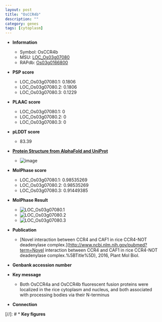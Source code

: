 ```yaml
---
layout: post
title: "OsCCR4b"
description: ""
category: genes
tags: [cytoplasm]
---
```


* **Information**  
    + Symbol: OsCCR4b  
    + MSU: [LOC_Os03g07080](http://rice.plantbiology.msu.edu/cgi-bin/ORF_infopage.cgi?orf=LOC_Os03g07080)  
    + RAPdb: [Os03g0166800](http://rapdb.dna.affrc.go.jp/viewer/gbrowse_details/irgsp1?name=Os03g0166800)  

* **PSP score**  
    + LOC_Os03g07080.1: 0.1806 
    + LOC_Os03g07080.2: 0.1806 
    + LOC_Os03g07080.3: 0.1229 

* **PLAAC score**  
    + LOC_Os03g07080.1: 0 
    + LOC_Os03g07080.2: 0 
    + LOC_Os03g07080.3: 0 

* **pLDDT score**
    + 83.39

* **[Protein Structure from AlphaFold and UniProt](https://www.uniprot.org/uniprotkb/Q10R99/entry#structure)**
    + ![image](https://ricepsp.github.io/images/Q1/AF-Q10R99-F1.png)

* **MolPhase score**
    + LOC_Os03g07080.1: 0.98535269
    + LOC_Os03g07080.2: 0.98535269
    + LOC_Os03g07080.3: 0.91449385

* **MolPhase Result**
    + ![LOC_Os03g07080.1](https://304243504.github.io/Pictures/LOC_Os03g/LOC_Os03g07080.1.png)
    + ![LOC_Os03g07080.2](https://304243504.github.io/Pictures/LOC_Os03g/LOC_Os03g07080.2.png)
    + ![LOC_Os03g07080.3](https://304243504.github.io/Pictures/LOC_Os03g/LOC_Os03g07080.3.png)

* **Publication**  
    + [Novel interaction between CCR4 and CAF1 in rice CCR4-NOT deadenylase complex.](http://www.ncbi.nlm.nih.gov/pubmed?term=Novel interaction between CCR4 and CAF1 in rice CCR4-NOT deadenylase complex.%5BTitle%5D), 2016, Plant Mol Biol.

* **Genbank accession number**  

* **Key message**  
    + Both OsCCR4a and OsCCR4b fluorescent fusion proteins were localized in the rice cytoplasm and nucleus, and both associated with processing bodies via their N-terminus

* **Connection**  

[//]: # * **Key figures**  


